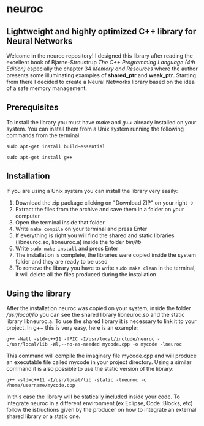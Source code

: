 neuroc
==============

Lightweight and highly optimized C++ library for Neural Networks
--------------

Welcome in the neuroc repository! I designed this library after reading the excellent book of Bjarne-Stroustrup *The C++ Programming Language (4th Edition)* especially the chapter 34 *Memory and Resources* where the author presents some illuminating examples of **shared_ptr** and **weak_ptr**. Starting from there I decided to create a Neural Networks library based on the idea of a safe memory management.

Prerequisites
--------------

To install the library you must have *make* and *g++* already installed on your system.
You can install them from a Unix system running the following commands from the terminal:

 `sudo apt-get install build-essential`

 `sudo apt-get install g++`


Installation
--------------

If you are using a Unix system you can install the library very easily:

1. Download the zip package clicking on "Download ZIP" on your right ->
2. Extract the files from the archive and save them in a folder on your computer
3. Open the terminal inside that folder
4. Write `make compile` on your terminal and press Enter
5. If everything is right you will find the shared and static libraries (libneuroc.so, libneuroc.a) inside the folder *bin/lib*
6. Write `sudo make install` and press Enter
7. The installation is complete, the libraries were copied inside the system folder and they are ready to be used
8. To remove the library you have to write `sudo make clean` in the terminal, it will delete all the files produced during the installation


Using the library
--------------

After the installation neuroc was copied on your system, inside the folder */usr/local/lib* you can see the shared library libneuroc.so and the static library libneuroc.a. To use the shared library it is necessary to link it to your project. In g++ this is very easy, here is an example:

```
g++ -Wall -std=c++11 -fPIC -I/usr/local/include/neuroc -L/usr/local/lib -Wl,--no-as-needed mycode.cpp -o mycode -lneuroc
```

This command will compile the imaginary file mycode.cpp and will produce an executable file called mycode in your project directory.
Using a similar command it is also possible to use the static version of the library:

```
g++ -std=c++11 -I/usr/local/lib -static -lneuroc -c /home/username/mycode.cpp
```
In this case the library will be statically included inside your code.
To integrate neuroc in a different environment (ex Eclipse, Code::Blocks, etc) follow the istructions given by the producer on how to integrate an external shared library or a static one.

